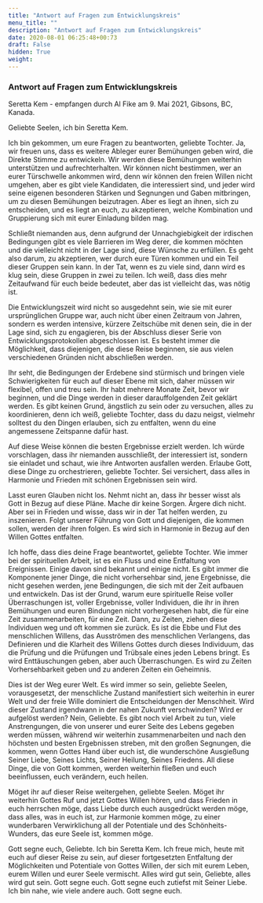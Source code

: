 ```yaml
---
title: "Antwort auf Fragen zum Entwicklungskreis"
menu_title: ""
description: "Antwort auf Fragen zum Entwicklungskreis"
date: 2020-08-01 06:25:48+00:73
draft: False
hidden: True
weight:
---
```

### Antwort auf Fragen zum Entwicklungskreis

Seretta Kem - empfangen durch Al Fike am 9. Mai 2021, Gibsons, BC, Kanada.

Geliebte Seelen, ich bin Seretta Kem.

Ich bin gekommen, um eure Fragen zu beantworten, geliebte Tochter. Ja, wir freuen uns, dass es weitere Ableger eurer Bemühungen geben wird, die Direkte Stimme zu entwickeln. Wir werden diese Bemühungen weiterhin unterstützen und aufrechterhalten. Wir können nicht bestimmen, wer an eurer Türschwelle ankommen wird, denn wir können den freien Willen nicht umgehen, aber es gibt viele Kandidaten, die interessiert sind, und jeder wird seine eigenen besonderen Stärken und Segnungen und Gaben mitbringen, um zu diesen Bemühungen beizutragen. Aber es liegt an ihnen, sich zu entscheiden, und es liegt an euch, zu akzeptieren, welche Kombination und Gruppierung sich mit eurer Einladung bilden mag.

Schließt niemanden aus, denn aufgrund der Unnachgiebigkeit der irdischen Bedingungen gibt es viele Barrieren im Weg derer, die kommen möchten und die vielleicht nicht in der Lage sind, diese Wünsche zu erfüllen. Es geht also darum, zu akzeptieren, wer durch eure Türen kommen und ein Teil dieser Gruppen sein kann. In der Tat, wenn es zu viele sind, dann wird es klug sein, diese Gruppen in zwei zu teilen. Ich weiß, dass dies mehr Zeitaufwand für euch beide bedeutet, aber das ist vielleicht das, was nötig ist.

Die Entwicklungszeit wird nicht so ausgedehnt sein, wie sie mit eurer ursprünglichen Gruppe war, auch nicht über einen Zeitraum von Jahren, sondern es werden intensive, kürzere Zeitschübe mit denen sein, die in der Lage sind, sich zu engagieren, bis der Abschluss dieser Serie von Entwicklungsprotokollen abgeschlossen ist. Es besteht immer die Möglichkeit, dass diejenigen, die diese Reise beginnen, sie aus vielen verschiedenen Gründen nicht abschließen werden.

Ihr seht, die Bedingungen der Erdebene sind stürmisch und bringen viele Schwierigkeiten für euch auf dieser Ebene mit sich, daher müssen wir flexibel, offen und treu sein. Ihr habt mehrere Monate Zeit, bevor wir beginnen, und die Dinge werden in dieser darauffolgenden Zeit geklärt werden. Es gibt keinen Grund, ängstlich zu sein oder zu versuchen, alles zu koordinieren, denn ich weiß, geliebte Tochter, dass du dazu neigst, vielmehr solltest du den Dingen erlauben, sich zu entfalten, wenn du eine angemessene Zeitspanne dafür hast.

Auf diese Weise können die besten Ergebnisse erzielt werden. Ich würde vorschlagen, dass ihr niemanden ausschließt, der interessiert ist, sondern sie einladet und schaut, wie ihre Antworten ausfallen werden. Erlaube Gott, diese Dinge zu orchestrieren, geliebte Tochter. Sei versichert, dass alles in Harmonie und Frieden mit schönen Ergebnissen sein wird.

Lasst euren Glauben nicht los. Nehmt nicht an, dass ihr besser wisst als Gott in Bezug auf diese Pläne. Mache dir keine Sorgen. Ärgere dich nicht. Aber sei in Frieden und wisse, dass wir in der Tat helfen werden, zu inszenieren. Folgt unserer Führung von Gott und diejenigen, die kommen sollen, werden der ihren folgen. Es wird sich in Harmonie in Bezug auf den Willen Gottes entfalten.

Ich hoffe, dass dies deine Frage beantwortet, geliebte Tochter. Wie immer bei der spirituellen Arbeit, ist es ein Fluss und eine Entfaltung von Ereignissen. Einige davon sind bekannt und einige nicht. Es gibt immer die Komponente jener Dinge, die nicht vorhersehbar sind, jene Ergebnisse, die nicht gesehen werden, jene Bedingungen, die sich mit der Zeit aufbauen und entwickeln. Das ist der Grund, warum eure spirituelle Reise voller Überraschungen ist, voller Ergebnisse, voller Individuen, die ihr in ihren Bemühungen und euren Bindungen nicht vorhergesehen habt, die für eine Zeit zusammenarbeiten, für eine Zeit. Dann, zu Zeiten, ziehen diese Individuen weg und oft kommen sie zurück. Es ist die Ebbe und Flut des menschlichen Willens, das Ausströmen des menschlichen Verlangens, das Definieren und die Klarheit des Willens Gottes durch dieses Individuum, das die Prüfung und die Prüfungen und Trübsale eines jeden Lebens bringt. Es wird Enttäuschungen geben, aber auch Überraschungen. Es wird zu Zeiten Vorhersehbarkeit geben und zu anderen Zeiten ein Geheimnis.

Dies ist der Weg eurer Welt. Es wird immer so sein, geliebte Seelen, vorausgesetzt, der menschliche Zustand manifestiert sich weiterhin in eurer Welt und der freie Wille dominiert die Entscheidungen der Menschheit. Wird dieser Zustand irgendwann in der nahen Zukunft verschwinden? Wird er aufgelöst werden? Nein, Geliebte. Es gibt noch viel Arbeit zu tun, viele Anstrengungen, die von unserer und eurer Seite des Lebens gegeben werden müssen, während wir weiterhin zusammenarbeiten und nach den höchsten und besten Ergebnissen streben, mit den großen Segnungen, die kommen, wenn Gottes Hand über euch ist, die wunderschöne Ausgießung Seiner Liebe, Seines Lichts, Seiner Heilung, Seines Friedens. All diese Dinge, die von Gott kommen, werden weiterhin fließen und euch beeinflussen, euch verändern, euch heilen.

Möget ihr auf dieser Reise weitergehen, geliebte Seelen. Möget ihr weiterhin Gottes Ruf und jetzt Gottes Willen hören, und dass Frieden in euch herrschen möge, dass Liebe durch euch ausgedrückt werden möge, dass alles, was in euch ist, zur Harmonie kommen möge, zu einer wunderbaren Verwirklichung all der Potentiale und des Schönheits-Wunders, das eure Seele ist, kommen möge.

Gott segne euch, Geliebte. Ich bin Seretta Kem. Ich freue mich, heute mit euch auf dieser Reise zu sein, auf dieser fortgesetzten Entfaltung der Möglichkeiten und Potentiale von Gottes Willen, der sich mit eurem Leben, eurem Willen und eurer Seele vermischt. Alles wird gut sein, Geliebte, alles wird gut sein. Gott segne euch. Gott segne euch zutiefst mit Seiner Liebe. Ich bin nahe, wie viele andere auch. Gott segne euch.
